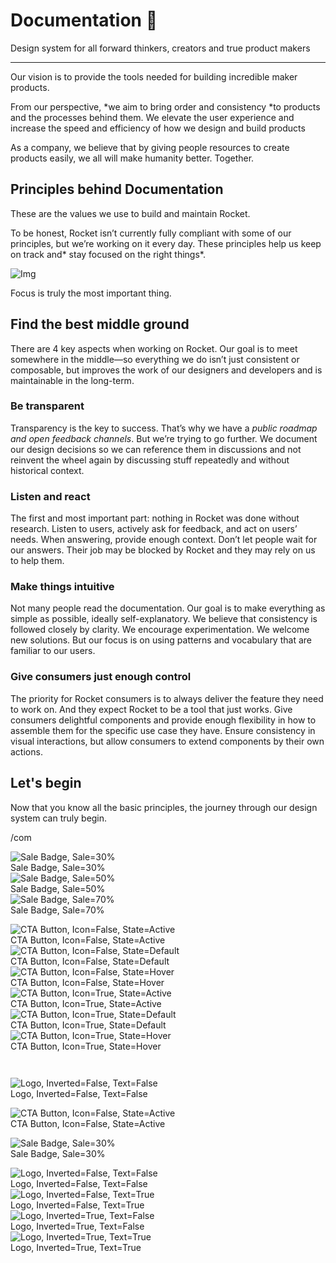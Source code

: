 
# Documentation 🚀

Design system for all forward thinkers, creators and true product makers

---

Our vision is to provide the tools needed for building incredible maker products.

From our perspective, *we aim to bring order and consistency *to products and the processes behind them. We elevate the user experience and increase the speed and efficiency of how we design and build products

As a company, we believe that by giving people resources to create products easily, we all will make humanity better. Together.

## Principles behind Documentation

These are the values we use to build and maintain Rocket.

To be honest, Rocket isn’t currently fully compliant with some of our principles, but we’re working on it every day. These principles help us keep on track and* stay focused on the right things*.

![Img](https://studio-assets.supernova.io/design-systems/14533/9289758a-6300-472a-bbc6-a57098081abf.jpeg)

Focus is truly the most important thing.

## Find the best middle ground

There are 4 key aspects when working on Rocket. Our goal is to meet somewhere in the middle—so everything we do isn’t just consistent or composable, but improves the work of our designers and developers and is maintainable in the long-term.

### Be transparent

Transparency is the key to success. That’s why we have a *public roadmap and open feedback channels*. But we’re trying to go further. We document our design decisions so we can reference them in discussions and not reinvent the wheel again by discussing stuff repeatedly and without historical context.

### Listen and react

The first and most important part: nothing in Rocket was done without research. Listen to users, actively ask for feedback, and act on users’ needs. When answering, provide enough context. Don’t let people wait for our answers. Their job may be blocked by Rocket and they may rely on us to help them.

### Make things intuitive

Not many people read the documentation. Our goal is to make everything as simple as possible, ideally self-explanatory. We believe that consistency is followed closely by clarity. We encourage experimentation. We welcome new solutions. But our focus is on using patterns and vocabulary that are familiar to our users.

### Give consumers just enough control

The priority for Rocket consumers is to always deliver the feature they need to work on. And they expect Rocket to be a tool that just works. Give consumers delightful components and provide enough flexibility in how to assemble them for the specific use case they have. Ensure consistency in visual interactions, but allow consumers to extend components by their own actions.

## Let's begin

Now that you know all the basic principles, the journey through our design system can truly begin.

/com

  
![Sale Badge, Sale=30%](https://studio-assets.supernova.io/design-systems/14533/6f430bbb-08ad-45d8-a4a4-fb803a2f9f75.png)  
Sale Badge, Sale=30%  
![Sale Badge, Sale=50%](https://studio-assets.supernova.io/design-systems/14533/55bde492-bd4a-4709-9984-d56027b31df9.png)  
Sale Badge, Sale=50%  
![Sale Badge, Sale=70%](https://studio-assets.supernova.io/design-systems/14533/278e248f-83c1-42c3-b717-f58d0c3e80ac.png)  
Sale Badge, Sale=70%  


  
![CTA Button, Icon=False, State=Active](https://studio-assets.supernova.io/design-systems/14533/0ebe8020-fc8c-4a3b-aaef-46b2b223668b.png)  
CTA Button, Icon=False, State=Active  
![CTA Button, Icon=False, State=Default](https://studio-assets.supernova.io/design-systems/14533/daf51bf3-703a-404b-8589-f95f5b8d78b5.png)  
CTA Button, Icon=False, State=Default  
![CTA Button, Icon=False, State=Hover](https://studio-assets.supernova.io/design-systems/14533/fa7415a5-40ae-4814-9567-03cae987df8e.png)  
CTA Button, Icon=False, State=Hover  
![CTA Button, Icon=True, State=Active](https://studio-assets.supernova.io/design-systems/14533/1017882a-f9d7-41a4-a2b0-ea720f44fc19.png)  
CTA Button, Icon=True, State=Active  
![CTA Button, Icon=True, State=Default](https://studio-assets.supernova.io/design-systems/14533/3a8dc724-ce70-41d4-bf18-e0ea66b5a54f.png)  
CTA Button, Icon=True, State=Default  
![CTA Button, Icon=True, State=Hover](https://studio-assets.supernova.io/design-systems/14533/aba624eb-ae07-44fa-ace9-9bef954f54c4.png)  
CTA Button, Icon=True, State=Hover  


```javascript  
  
```

  
![Logo, Inverted=False, Text=False](https://studio-assets.supernova.io/design-systems/14533/9b7dd784-64b0-40c7-8cd7-4e0654ec3ba3.png)  
Logo, Inverted=False, Text=False  


  
  


  
![CTA Button, Icon=False, State=Active](https://studio-assets.supernova.io/design-systems/14533/0ebe8020-fc8c-4a3b-aaef-46b2b223668b.png)  
CTA Button, Icon=False, State=Active  


  
![Sale Badge, Sale=30%](https://studio-assets.supernova.io/design-systems/14533/6f430bbb-08ad-45d8-a4a4-fb803a2f9f75.png)  
Sale Badge, Sale=30%  


  
![Logo, Inverted=False, Text=False](https://studio-assets.supernova.io/design-systems/14533/9b7dd784-64b0-40c7-8cd7-4e0654ec3ba3.png)  
Logo, Inverted=False, Text=False  
![Logo, Inverted=False, Text=True](https://studio-assets.supernova.io/design-systems/14533/d87db35b-ae10-4ba9-bc9e-264191329fa7.png)  
Logo, Inverted=False, Text=True  
![Logo, Inverted=True, Text=False](https://studio-assets.supernova.io/design-systems/14533/270078d9-f1b3-4856-b318-0f32fd129cd7.png)  
Logo, Inverted=True, Text=False  
![Logo, Inverted=True, Text=True](https://studio-assets.supernova.io/design-systems/14533/6eef95ff-70cf-4833-af8a-0b155afbea91.png)  
Logo, Inverted=True, Text=True  
